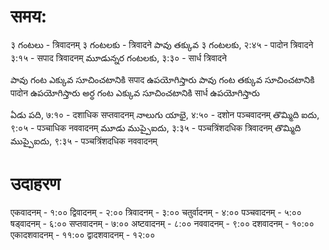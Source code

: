 # समय:
३  గంటలు - त्रिवादनम् 
३  గంటలకు - त्रिवादने 
పావు తక్కువ ३ గంటలకు, २:४५ - पादोन त्रिवादने 
३:१५ - सपाद त्रिवादनम् 
మూడున్నర గంటలకు, ३:३० - सार्ध त्रिवादने 

పావు గంట ఎక్కువ సూచించటానికి सपाद ఉపయోగిస్తారు
పావు గంట తక్కువ సూచించటానికి पादोन ఉపయోగిస్తారు
అర్ధ గంట ఎక్కువ సూచించటానికి सार्ध ఉపయోగిస్తారు 

ఏడు పది, ७:१० - दशाधिक सप्तवादनम् 
నాలుగు యాభై, ४:५० - दशोन पञ्चवादनम् 
తొమ్మిది ఐదు, ९:०५ - पञ्चाधिक नववादनम् 
మూడు ముప్పైఐదు, ३:३५ - पञ्चत्रिंशदधिक त्रिवादनम् 
తొమ్మిది ముప్పైఐదు, ९:३५ -  पञ्चत्रिंशदधिक नववादनम् 

# उदाहरण 

एकवादनम् - १:०० 
द्विवादनम् - २:०० 
त्रिवादनम् - ३:०० 
चतुर्वादनम् - ४:०० 
पञ्चवादनम् - ५:०० 
षड्वादनम् - ६:०० 
सप्तवादनम् - ७:०० 
अष्टवादनम् - ८:०० 
नववादनम् - ९:०० 
दशवादनम् - १०:०० 
एकादशवादनम् - ११:०० 
द्वादशवादनम् - १२:०० 




